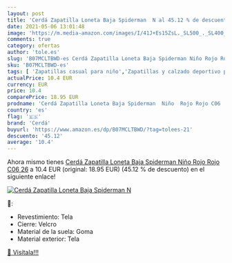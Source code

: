 ```yaml
---
layout: post
title: 'Cerdá Zapatilla Loneta Baja Spiderman  N al 45.12 % de descuento'
date: 2021-05-06 13:01:48
image: 'https://m.media-amazon.com/images/I/41J+Es15ZsL._SL500_._SL400_.jpg'
comments: true
category: ofertas
author: 'tole.es'
slug: 'B07MCLTBWD-es Cerdá Zapatilla Loneta Baja Spiderman Niño Rojo Rojo C06 26'
sku: 'B07MCLTBWD-es'
tags: [ 'Zapatillas casual para niño','Zapatillas y calzado deportivo para Niño','Zapatos','Zapatos para niños pequeños','Zapatos y complementos','cerdá','zapatilla', ]
actualPrice: 10.4 EUR
currency: EUR
price: 10.4
comparePrice: 18.95 EUR
prodname: 'Cerdá Zapatilla Loneta Baja Spiderman  Niño  Rojo Rojo C06  26'
country: 'es'
flag: '🇪🇸'
brand: 'Cerdá'
buyurl: 'https://www.amazon.es/dp/B07MCLTBWD/?tag=tolees-21'
descuento: '45.12'
average: '10.4'
---
```


Ahora mismo tienes [Cerdá Zapatilla Loneta Baja Spiderman  Niño  Rojo Rojo C06  26](https://www.amazon.es/dp/B07MCLTBWD/?tag=tolees-21) a 10.4 EUR (original: 18.95 EUR) (45.12 %  de descuento) en el siguiente enlace!

[![Cerdá Zapatilla Loneta Baja Spiderman  N](https://m.media-amazon.com/images/I/41J+Es15ZsL._SL500_._SL400_.jpg)](https://www.amazon.es/dp/B07MCLTBWD/?tag=tolees-21)

🔎:

- Revestimiento: Tela
- Cierre: Velcro
- Material de la suela: Goma
- Material exterior: Tela

[🛒 Visítala!!!](https://www.amazon.es/dp/B07MCLTBWD/?tag=tolees-21)
